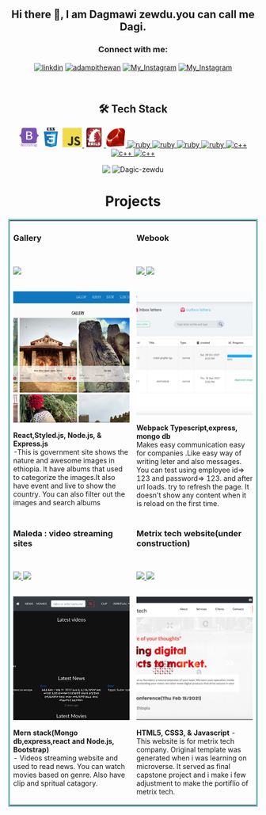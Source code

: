 <h2 align="center"> Hi there 👋, I am Dagmawi zewdu.you can call me Dagi.
</h2>
<h3 align="center">Connect with me:</h3>
<p align="center">
  <a href="https://www.linkedin.com/in/dagic-zewdu/" target="blank"><img align="center"
      src="https://raw.githubusercontent.com/rahuldkjain/github-profile-readme-generator/master/src/images/icons/Social/linked-in-alt.svg"
      alt="linkdin" height="30" width="40" /></a>
 <a href="https://twitter.com/dagic4" target="blank"><img align="center"
      src="https://raw.githubusercontent.com/rahuldkjain/github-profile-readme-generator/master/src/images/icons/Social/twitter.svg"
      alt="adampithewan" height="30" width="40" /></a>
      <a href="https://www.instagram.com/dagic_z/" target="blank"><img align="center"
      src="https://logowik.com/content/uploads/images/instagram-icon.jpg"
      alt="My_Instagram" height="30" width="40" /></a>
      <a href="mailto:dagi.zewdu.dz@gmail.com" target="blank"><img align="center"
      src="https://freesvg.org/img/1534129544.png"
      alt="My_Instagram" height="30" width="30" /></a>
</p>

<p align="center">
<img align="center" src="https://media3.giphy.com/media/qgQUggAC3Pfv687qPC/giphy.gif" alt=''> 
 </p>
<h2 align= "center">🛠 Tech Stack  </h2>
<p align="center">
<a href="https://getbootstrap.com" target="blank" rel="nofollow"> <img src="https://raw.githubusercontent.com/devicons/devicon/master/icons/bootstrap/bootstrap-plain-wordmark.svg" alt="bootstrap" style="max-width:40%;" width="40" height="40"></a>
<a href="https://www.w3schools.com/css/" target="blank" rel="nofollow"> <img src="https://raw.githubusercontent.com/devicons/devicon/master/icons/css3/css3-original-wordmark.svg" alt="css3" style="max-width:100%;" width="40" height="40"></a>
 <a href="https://developer.mozilla.org/en-US/docs/Web/JavaScript" rel="nofollow"> <img src="https://raw.githubusercontent.com/devicons/devicon/master/icons/javascript/javascript-original.svg" alt="javascript" style="max-width:100%;" width="40" height="40"> </a>
 <a href="https://rubyonrails.org" target="blank" rel="nofollow"> <img src="https://raw.githubusercontent.com/devicons/devicon/master/icons/rails/rails-original-wordmark.svg" alt="rails" style="max-width:100%;" width="40" height="40"> </a>
<a href="https://www.ruby-lang.org/en/" rel="nofollow" target="blank"> <img src="https://raw.githubusercontent.com/devicons/devicon/master/icons/ruby/ruby-original.svg" alt="ruby" style="max-width:100%;" width="40" height="40"> </a>
<a href="https://www.typescriptlang.org/docs/" rel="nofollow" target="blank"> <img src="https://dsebastien.gallerycdn.vsassets.io/extensions/dsebastien/vscode-js-ts-pack/1.4.0/1577875928556/Microsoft.VisualStudio.Services.Icons.Default" alt="ruby" style="max-width:100%;" width="40" height="40"> </a>
<a href="https://reactjs.org/docs/getting-started.html" rel="nofollow" target="blank"> <img src="https://upload.wikimedia.org/wikipedia/commons/thumb/a/a7/React-icon.svg/2300px-React-icon.svg.png" alt="ruby" style="max-width:100%;" width="40" height="40"> </a>
<a href="https://nodejs.org/en/docs/" rel="nofollow" target="blank"> <img src="https://e7.pngegg.com/pngimages/540/810/png-clipart-node-js-javascript-npm-computer-icons-web-application-others-miscellaneous-text.png" alt="ruby" style="max-width:100%;" width="40" height="40"> </a>
<a href="https://www.php.net/docs.php" rel="nofollow" target="blank"> <img src="https://encrypted-tbn0.gstatic.com/images?q=tbn:ANd9GcQLGIEDmHwvNss_HhFin5ErHSOf0-sgLLAV3A&usqp=CAU" alt="ruby" style="max-width:100%;" width="40" height="40"> </a>
<a href="https://www.php.net/docs.php" rel="nofollow" target="blank"> <img src="https://cdn.imgbin.com/16/11/12/imgbin-the-c-programming-language-c-for-beginners-masters-computer-programming-leave-the-material-Bny7YvixPTg3ycTueddYbM1ch.jpg" alt="c++" style="max-width:100%;" width="40" height="40"> </a>
<a href="https://www.php.net/docs.php" rel="nofollow" target="blank"> <img src="https://camo.githubusercontent.com/c704e8013883cc3a04c7657e656fe30be5b188145d759a6aaff441658c5ffae0/68747470733a2f2f6e6573746a732e636f6d2f696d672f6c6f676f5f746578742e737667" alt="c++" style="max-width:100%;" width="40" height="40"> </a>
<a href="https://www.php.net/docs.php" rel="nofollow" target="blank"> <img src="https://www.bloorresearch.com/wp-content/uploads/2013/03/MONGO-DB-logo-300x470--x.png" alt="c++" style="max-width:100%;" width="40" height="40"> </a>
</p>
<p align="center">
 <img align='center' height="180em" src="https://github-readme-stats.vercel.app/api?username=Dagic-zewdu&show_icons=true&theme=radical&include_all_commits=true&count_private=true"/>
  <img align='center' height="180em" src="https://github-readme-stats.vercel.app/api/top-langs/?username=Dagic-zewdu&show_icons=true&theme=dark&layout=compact" alt="Dagic-zewdu" />
</p>
<h1 align="center">Projects</h1>
<table bordercolor="#66b2b2">
  
  <tr>
    <td width="33%" valign="top">
      <h3>Gallery</h3>
        <br />
      <p>
  <a href="https://gallery.gov.et" target="_blank">
    <img src="https://img.shields.io/static/v1?label=|&message=WEBSITE&color=cdf998&style=plastic&logo=wordpress&logo-color=white"/>
  </a>
        </p>
        <br />
        <a target="_blank" href="https://gallery.gov.et">
            <img src="images/gallery.png" width="100%"  height="265px"
            style="object-fit: cover;" alt="Travel App"/>
        </a>
        <p><strong>React,Styled.js, Node.js, & Express.js</strong> <br>
        -This is government site shows the nature and awesome images in ethiopia. It have albums that used to categorize the images.It also have event and live to show the country. You can also filter out the images and search albums</p>
    </td>
    <td width="33%" valign="top">
      <h3>Webook</h3>
        <br />
        <p>
          
  <a href="https://github.com/Dagic-zewdu/webook" target="_blank">
    <img src="https://img.shields.io/static/v1?label=|&message=REPO&color=23555f&style=plastic&logo=github&logo-color=white"/>
  </a>
  <a href="http://webook1.herokuapp.com/" target="_blank">
    <img src="https://img.shields.io/static/v1?label=|&message=WEBSITE&color=cdf998&style=plastic&logo=wordpress&logo-color=white"/>
  </a>
      </p>
        <br />
        <a target="_blank" href="http://webook1.herokuapp.com/">
            <img src="images/webook1.png" width="100%" height='250px' style="object-fit: cover;" alt="Rigley 2"/>
        </a>
        <p><strong>Webpack Typescript,express,
        mongo db</strong> <br>
        Makes easy communication easy for companies .Like easy way of writing leter and also messages. You can test using employee id=> 123 and password=> 123. and after url loads. try to refresh the page. It doesn't show any content when it is reload on the first time. 
        </p>
    </td>
  </tr>
  
  <tr>
    <td width="33%" valign="top">
      <h3>Maleda : video streaming sites</h3>
        <br />
        <p>
  <a href="https://github.com/Dagic-zewdu/maleda1" target="_blank">
    <img src="https://img.shields.io/static/v1?label=|&message=REPO&color=23555f&style=plastic&logo=github&logo-color=white"/>
  </a>
  <a href="https://maleda.herokuapp.com/" target="_blank">
    <img src="https://img.shields.io/static/v1?label=|&message=WEBSITE&color=cdf998&style=plastic&logo=wordpress&logo-color=white"/>
  </a>
      </p>
        <br />
        <a target="_blank" href="https://maleda.herokuapp.com">
          <img src="images/Maleda.png" width="100%" alt="Portfolio" style="object-fit: cover;" height='250px'/>
        </a>
        <p><strong>Mern stack(Mongo db,express,react and Node.js, Bootstrap)</strong> </br>
      - Videos streaming website and used to read news. You can watch movies based on genre. Also have clip and spritual catagory.
      </p>
    </td>
    <td width="33%" valign="top">
      <h3>Metrix tech website(under construction)</h3>
        <br />
        <p>
          
  <a href="https://github.com/Dagic-zewdu/Capstone-project-1" target="_blank">
    <img src="https://img.shields.io/static/v1?label=|&message=REPO&color=23555f&style=plastic&logo=github&logo-color=white"/>
  </a>
  <a href="https://dagic-zewdu.github.io/Capstone-project-1/" target="_blank">
    <img src="https://img.shields.io/static/v1?label=|&message=WEBSITE&color=cdf998&style=plastic&logo=wordpress&logo-color=white"/>
  </a>
      </p>
        <br />
        <a target="_blank" href="https://dagic-zewdu.github.io/Capstone-project-1/">
          <img src="images/metrix.png" width="100%" alt="Matching Cards" style="object-fit: cover;" height='250px' />
        </a>
        <p><strong>HTML5, CSS3, & Javascript</strong> - 
       </br> This website is for metrix tech company. Original template was generated when i was learning on microverse. It served as final capstone project and i make i few adjustment to make the portiflio of metrix tech.
      </p>
    </td>
  </tr>
</table>
